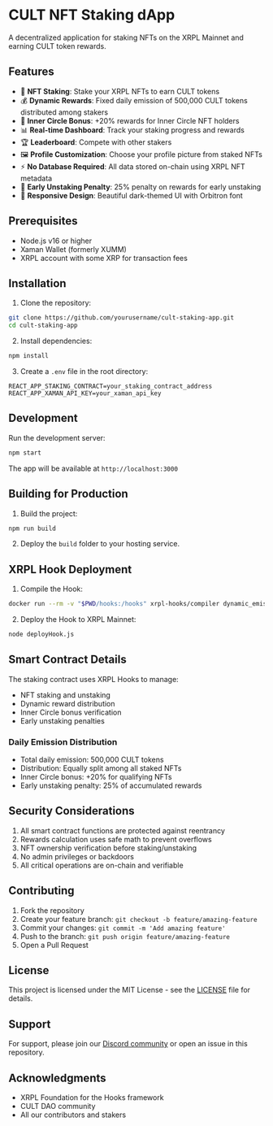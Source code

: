 # CULT NFT Staking dApp

A decentralized application for staking NFTs on the XRPL Mainnet and earning CULT token rewards.

## Features

- 🎨 **NFT Staking**: Stake your XRPL NFTs to earn CULT tokens
- 💰 **Dynamic Rewards**: Fixed daily emission of 500,000 CULT tokens distributed among stakers
- 👑 **Inner Circle Bonus**: +20% rewards for Inner Circle NFT holders
- 📊 **Real-time Dashboard**: Track your staking progress and rewards
- 🏆 **Leaderboard**: Compete with other stakers
- 🖼️ **Profile Customization**: Choose your profile picture from staked NFTs
- ⚡ **No Database Required**: All data stored on-chain using XRPL NFT metadata
- 🎯 **Early Unstaking Penalty**: 25% penalty on rewards for early unstaking
- 📱 **Responsive Design**: Beautiful dark-themed UI with Orbitron font

## Prerequisites

- Node.js v16 or higher
- Xaman Wallet (formerly XUMM)
- XRPL account with some XRP for transaction fees

## Installation

1. Clone the repository:
```bash
git clone https://github.com/yourusername/cult-staking-app.git
cd cult-staking-app
```

2. Install dependencies:
```bash
npm install
```

3. Create a `.env` file in the root directory:
```env
REACT_APP_STAKING_CONTRACT=your_staking_contract_address
REACT_APP_XAMAN_API_KEY=your_xaman_api_key
```

## Development

Run the development server:
```bash
npm start
```

The app will be available at `http://localhost:3000`

## Building for Production

1. Build the project:
```bash
npm run build
```

2. Deploy the `build` folder to your hosting service.

## XRPL Hook Deployment

1. Compile the Hook:
```bash
docker run --rm -v "$PWD/hooks:/hooks" xrpl-hooks/compiler dynamic_emission_hook.c
```

2. Deploy the Hook to XRPL Mainnet:
```bash
node deployHook.js
```

## Smart Contract Details

The staking contract uses XRPL Hooks to manage:
- NFT staking and unstaking
- Dynamic reward distribution
- Inner Circle bonus verification
- Early unstaking penalties

### Daily Emission Distribution

- Total daily emission: 500,000 CULT tokens
- Distribution: Equally split among all staked NFTs
- Inner Circle bonus: +20% for qualifying NFTs
- Early unstaking penalty: 25% of accumulated rewards

## Security Considerations

1. All smart contract functions are protected against reentrancy
2. Rewards calculation uses safe math to prevent overflows
3. NFT ownership verification before staking/unstaking
4. No admin privileges or backdoors
5. All critical operations are on-chain and verifiable

## Contributing

1. Fork the repository
2. Create your feature branch: `git checkout -b feature/amazing-feature`
3. Commit your changes: `git commit -m 'Add amazing feature'`
4. Push to the branch: `git push origin feature/amazing-feature`
5. Open a Pull Request

## License

This project is licensed under the MIT License - see the [LICENSE](LICENSE) file for details.

## Support

For support, please join our [Discord community](https://discord.gg/cultdao) or open an issue in this repository.

## Acknowledgments

- XRPL Foundation for the Hooks framework
- CULT DAO community
- All our contributors and stakers
